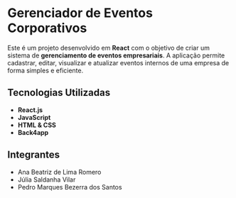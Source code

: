 # Gerenciador de Eventos Corporativos

Este é um projeto desenvolvido em **React** com o objetivo de criar um sistema de **gerenciamento de eventos empresariais**. A aplicação permite cadastrar, editar, visualizar e atualizar eventos internos de uma empresa de forma simples e eficiente.

## Tecnologias Utilizadas

- **React.js** 
- **JavaScript** 
- **HTML & CSS** 
- **Back4app**

## Integrantes
- Ana Beatriz de Lima Romero
- Júlia Saldanha Vilar
- Pedro Marques Bezerra dos Santos
